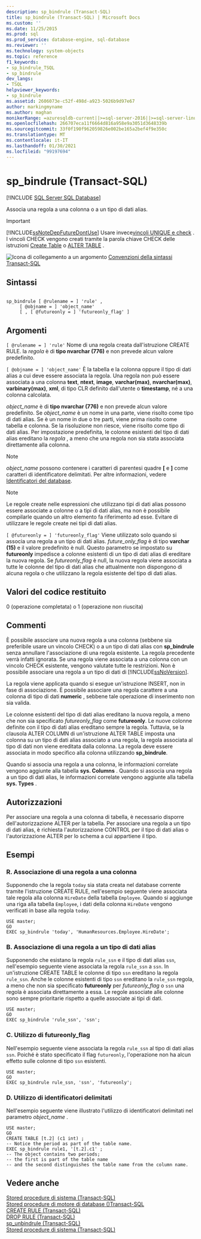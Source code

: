 ```yaml
---
description: sp_bindrule (Transact-SQL)
title: sp_bindrule (Transact-SQL) | Microsoft Docs
ms.custom: ''
ms.date: 11/25/2015
ms.prod: sql
ms.prod_service: database-engine, sql-database
ms.reviewer: ''
ms.technology: system-objects
ms.topic: reference
f1_keywords:
- sp_bindrule_TSQL
- sp_bindrule
dev_langs:
- TSQL
helpviewer_keywords:
- sp_bindrule
ms.assetid: 2606073e-c52f-498d-a923-5026b9d97e67
author: markingmyname
ms.author: maghan
monikerRange: =azuresqldb-current||>=sql-server-2016||>=sql-server-linux-2017||=azuresqldb-mi-current
ms.openlocfilehash: 266707eca11f6664d816a958e9a3051d3648339b
ms.sourcegitcommit: 33f0f190f962059826e002be165a2bef4f9e350c
ms.translationtype: MT
ms.contentlocale: it-IT
ms.lasthandoff: 01/30/2021
ms.locfileid: "99197694"
---
```

# <a name="sp_bindrule-transact-sql"></a>sp_bindrule (Transact-SQL)
[!INCLUDE [SQL Server SQL Database](../../includes/applies-to-version/sql-asdb.md)]

  Associa una regola a una colonna o a un tipo di dati alias.  
  
> [!IMPORTANT]  
>  [!INCLUDE[ssNoteDepFutureDontUse](../../includes/ssnotedepfuturedontuse-md.md)] Usare invece[vincoli UNIQUE e check](../../relational-databases/tables/unique-constraints-and-check-constraints.md) . I vincoli CHECK vengono creati tramite la parola chiave CHECK delle istruzioni [Create Table](../../t-sql/statements/create-table-transact-sql.md) o [ALTER TABLE](../../t-sql/statements/alter-table-transact-sql.md) .  
  
 ![Icona di collegamento a un argomento](../../database-engine/configure-windows/media/topic-link.gif "Icona di collegamento a un argomento") [Convenzioni della sintassi Transact-SQL](../../t-sql/language-elements/transact-sql-syntax-conventions-transact-sql.md)  
  
## <a name="syntax"></a>Sintassi  
  
```  
  
sp_bindrule [ @rulename = ] 'rule' ,   
     [ @objname = ] 'object_name'   
     [ , [ @futureonly = ] 'futureonly_flag' ]   
```  
  
## <a name="arguments"></a>Argomenti  
`[ @rulename = ] 'rule'` Nome di una regola creata dall'istruzione CREATE RULE. la *regola* è di **tipo nvarchar (776)** e non prevede alcun valore predefinito.  
  
`[ @objname = ] 'object_name'` È la tabella e la colonna oppure il tipo di dati alias a cui deve essere associata la regola. Una regola non può essere associata a una colonna **text**, **ntext**, **image**, **varchar(max)**, **nvarchar(max)**, **varbinary(max)**, **xml**, di tipo CLR definito dall'utente o **timestamp**, né a una colonna calcolata.  
  
 *object_name* è di **tipo nvarchar (776)** e non prevede alcun valore predefinito. Se *object_name* è un nome in una parte, viene risolto come tipo di dati alias. Se è un nome in due o tre parti, viene prima risolto come tabella e colonna. Se la risoluzione non riesce, viene risolto come tipo di dati alias. Per impostazione predefinita, le colonne esistenti del tipo di dati alias ereditano la *regola* , a meno che una regola non sia stata associata direttamente alla colonna.  
  
> [!NOTE]  
>  *object_name* possono contenere i caratteri di parentesi quadre **[** e **]** come caratteri di identificatore delimitati. Per altre informazioni, vedere [Identificatori del database](../../relational-databases/databases/database-identifiers.md).  
  
> [!NOTE]  
>  Le regole create nelle espressioni che utilizzano tipi di dati alias possono essere associate a colonne o a tipi di dati alias, ma non è possibile compilarle quando un altro elemento fa riferimento ad esse. Evitare di utilizzare le regole create nei tipi di dati alias.  
  
`[ @futureonly = ] 'futureonly_flag'` Viene utilizzato solo quando si associa una regola a un tipo di dati alias. *future_only_flag* è di tipo **varchar (15)** e il valore predefinito è null. Questo parametro se impostato su **futureonly** impedisce a colonne esistenti di un tipo di dati alias di ereditare la nuova regola. Se *futureonly_flag* è null, la nuova regola viene associata a tutte le colonne del tipo di dati alias che attualmente non dispongono di alcuna regola o che utilizzano la regola esistente del tipo di dati alias.  
  
## <a name="return-code-values"></a>Valori del codice restituito  
 0 (operazione completata) o 1 (operazione non riuscita)  
  
## <a name="remarks"></a>Commenti  
 È possibile associare una nuova regola a una colonna (sebbene sia preferibile usare un vincolo CHECK) o a un tipo di dati alias con **sp_bindrule** senza annullare l'associazione di una regola esistente. La regola precedente verrà infatti ignorata. Se una regola viene associata a una colonna con un vincolo CHECK esistente, vengono valutate tutte le restrizioni. Non è possibile associare una regola a un tipo di dati di [!INCLUDE[ssNoVersion](../../includes/ssnoversion-md.md)].  
  
 La regola viene applicata quando si esegue un'istruzione INSERT, non in fase di associazione. È possibile associare una regola carattere a una colonna di tipo di dati **numeric** , sebbene tale operazione di inserimento non sia valida.  
  
 Le colonne esistenti del tipo di dati alias ereditano la nuova regola, a meno che non sia specificato *futureonly_flag* come **futureonly**. Le nuove colonne definite con il tipo di dati alias ereditano sempre la regola. Tuttavia, se la clausola ALTER COLUMN di un'istruzione ALTER TABLE imposta una colonna su un tipo di dati alias associato a una regola, la regola associata al tipo di dati non viene ereditata dalla colonna. La regola deve essere associata in modo specifico alla colonna utilizzando **sp_bindrule**.  
  
 Quando si associa una regola a una colonna, le informazioni correlate vengono aggiunte alla tabella **sys. Columns** . Quando si associa una regola a un tipo di dati alias, le informazioni correlate vengono aggiunte alla tabella **sys. Types** .  
  
## <a name="permissions"></a>Autorizzazioni  
 Per associare una regola a una colonna di tabella, è necessario disporre dell'autorizzazione ALTER per la tabella. Per associare una regola a un tipo di dati alias, è richiesta l'autorizzazione CONTROL per il tipo di dati alias o l'autorizzazione ALTER per lo schema a cui appartiene il tipo.  
  
## <a name="examples"></a>Esempi  
  
### <a name="a-binding-a-rule-to-a-column"></a>R. Associazione di una regola a una colonna  
 Supponendo che la regola `today` sia stata creata nel database corrente tramite l'istruzione CREATE RULE, nell'esempio seguente viene associata tale regola alla colonna `HireDate` della tabella `Employee`. Quando si aggiunge una riga alla tabella `Employee`, i dati della colonna `HireDate` vengono verificati in base alla regola `today`.  
  
```  
USE master;  
GO  
EXEC sp_bindrule 'today', 'HumanResources.Employee.HireDate';  
```  
  
### <a name="b-binding-a-rule-to-an-alias-data-type"></a>B. Associazione di una regola a un tipo di dati alias  
 Supponendo che esistano la regola `rule_ssn` e il tipo di dati alias `ssn`, nell'esempio seguente viene associata la regola `rule_ssn` a `ssn`. In un'istruzione CREATE TABLE le colonne di tipo `ssn` ereditano la regola `rule_ssn`. Anche le colonne esistenti di tipo `ssn` ereditano la `rule_ssn` regola, a meno che non sia specificato **futureonly** per *futureonly_flag* o `ssn` una regola è associata direttamente a essa. Le regole associate alle colonne sono sempre prioritarie rispetto a quelle associate ai tipi di dati.  
  
```  
USE master;  
GO  
EXEC sp_bindrule 'rule_ssn', 'ssn';  
```  
  
### <a name="c-using-the-futureonly_flag"></a>C. Utilizzo di futureonly_flag  
 Nell'esempio seguente viene associata la regola `rule_ssn` al tipo di dati alias `ssn`. Poiché è stato specificato il flag `futureonly`, l'operazione non ha alcun effetto sulle colonne di tipo `ssn` esistenti.  
  
```  
USE master;  
GO  
EXEC sp_bindrule rule_ssn, 'ssn', 'futureonly';  
```  
  
### <a name="d-using-delimited-identifiers"></a>D. Utilizzo di identificatori delimitati  
 Nell'esempio seguente viene illustrato l'utilizzo di identificatori delimitati nel parametro *object_name* .  
  
```  
USE master;  
GO  
CREATE TABLE [t.2] (c1 int) ;  
-- Notice the period as part of the table name.  
EXEC sp_bindrule rule1, '[t.2].c1' ;  
-- The object contains two periods;   
-- the first is part of the table name   
-- and the second distinguishes the table name from the column name.  
```  
  
## <a name="see-also"></a>Vedere anche  
 [Stored procedure di sistema &#40;Transact-SQL&#41;](../../relational-databases/system-stored-procedures/system-stored-procedures-transact-sql.md)   
 [Stored procedure di motore di database &#40;&#41;Transact-SQL ](../../relational-databases/system-stored-procedures/database-engine-stored-procedures-transact-sql.md)   
 [CREATE RULE &#40;Transact-SQL&#41;](../../t-sql/statements/create-rule-transact-sql.md)   
 [DROP RULE &#40;Transact-SQL&#41;](../../t-sql/statements/drop-rule-transact-sql.md)   
 [sp_unbindrule &#40;Transact-SQL&#41;](../../relational-databases/system-stored-procedures/sp-unbindrule-transact-sql.md)   
 [Stored procedure di sistema &#40;Transact-SQL&#41;](../../relational-databases/system-stored-procedures/system-stored-procedures-transact-sql.md)  
  
  
